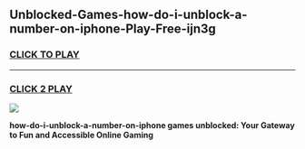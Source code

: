
## Unblocked-Games-how-do-i-unblock-a-number-on-iphone-Play-Free-ijn3g
<h3>
<a href="https://premium76.site?title=how-do-i-unblock-a-number-on-iphone&ref=23A">CLICK TO PLAY</a></h3>
<hr>

<h3>
<a href="https://premium76.site?title=how-do-i-unblock-a-number-on-iphone&ref=23A">CLICK 2 PLAY</a>
  
</h3>

<a href="https://premium76.site?title=how-do-i-unblock-a-number-on-iphone&ref=23A"><img src="https://clearcache.store/games.png"></a>


**how-do-i-unblock-a-number-on-iphone games unblocked: Your Gateway to Fun and Accessible Online Gaming**
